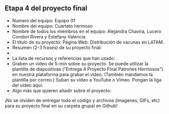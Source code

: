 ## Etapa 4 del proyecto final

- Numero del equipo: Equipo 01
- Nombre del equipo: Cuarteto hermoso
- Nombre de todos los miembros en el equipo: Alejandra Chavira, Lucero Condori Rivera y Estefany Valencia.
- El título de su proyecto: Página Web: Distribución de vacunas en LATAM.
- Resumen (2-3 frases) de su proyecto final: 
- 
- La lista de recursos y referencias que han usado:
- Graben un video de 5-min sobre su proyecto. Se puede utilizar la plantilla de diapositivas (“Entrega 4 Proyecto Final Patrones Hermosos”) en nuestra plataforma para grabar el video. (También mandamos la plantilla por correo.) Suban su vídeo a YouTube o Vimeo. Pongan la liga del vídeo aquí: 
- Algo más que quieren añadir sobre el proyecto:

¡No se olviden de entregar todo el código y archivos (imagenes, GIFs, etc) para su proyecto final en su carpeta grupal en Github!
